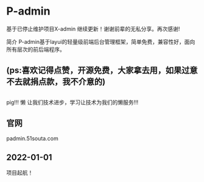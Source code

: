 # P-admin

基于已停止维护项目X-admin 继续更新！谢谢前辈的无私分享。再次感谢!

简介
P-admin基于layui的轻量级前端后台管理框架，简单免费，兼容性好，面向所有层次的前后端程序。
## (ps:喜欢记得点赞，开源免费，大家拿去用，如果过意不去就捐点款，我不介意的)

##
pig!!! 懒 让我们技术进步，学习让技术为我们的懒服务!!!
##

## 官网

padmin.51souta.com


## 2022-01-01

项目起航！
